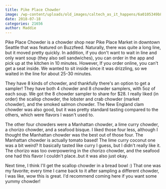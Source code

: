 ```yaml
---
title: Pike Place Chowder
image: /wp-content/uploads/old_images/caltech_as_it_happens/6a0105349b8251970b022ad39f79ee200b.jpg
date: 2018-07-18
categories: 21656
author: Maddie
---
```


Pike Place Chowder is a chowder shop near Pike Place Market in downtown Seattle that was featured on Buzzfeed. Naturally, there was quite a long line, but it moved pretty quickly. In addition, if you don't want to wait in line and only want soup (they also sell sandwiches), you can order in the app and pick up at the kitchen in 10 minutes. However, If you order online, you can't get a seat inside. We wanted to sit inside since it was drizzling, so we waited in the line for about 25-30 minutes.

They have 8 kinds of chowder, and thankfully there's an option to get a sampler! They have both 4 chowder and 8 chowder samplers, with 5oz of each soup. We got the 8 chowder sampler to share for $28. I really liked (in order) the scallop chowder, the lobster and crab chowder (market chowder), and the smoked salmon chowder. The New England clam chowder was also good, but it was pretty standard tasting compared to the others, which were flavors I wasn't used to.

The other four chowders were a Manhattan chowder, a lime curry chowder, a chorizo chowder, and a seafood bisque. I liked those four less, although I thought the Manhattan chowder was the best out of those four. The Manhattan chowder is actually tomato based! The lime curry coconut one was a bit weird? It basically tasted like curry I guess, but I didn't really like it. The chorizo was too overpowering in the chorizo chowder, and the seafood one had this flavor I couldn't place..but it was also just okay.

Next time, I think I'll get the scallop chowder in a bread bowl :) That one was my favorite; every time I came back to it after sampling a different chowder, I was like, wow this is great. I'd recommend coming here if you want some yummy chowder!

